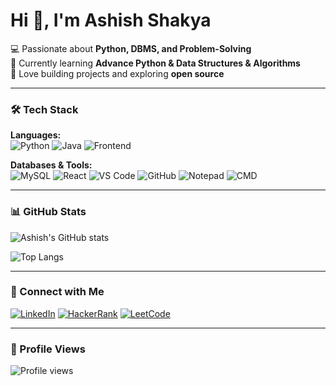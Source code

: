 # Hi 👋, I'm Ashish Shakya

💻 Passionate about **Python, DBMS, and Problem-Solving**  
🌱 Currently learning **Advance Python & Data Structures & Algorithms**  
🚀 Love building projects and exploring **open source**

---

### 🛠️ Tech Stack

**Languages:**  
![Python](https://img.shields.io/badge/Python-Core-3776AB?style=for-the-badge&logo=python&logoColor=white) 
![Java](https://img.shields.io/badge/Java-Core-007396?style=for-the-badge&logo=java&logoColor=white) 
![Frontend](https://img.shields.io/badge/Frontend-HTML5%2FCSS3%2CJS-F7DF1E?style=for-the-badge&logo=html5&logoColor=white)

**Databases & Tools:**  
![MySQL](https://img.shields.io/badge/MySQL-4479A1?style=for-the-badge&logo=mysql&logoColor=white) 
![React](https://img.shields.io/badge/React-61DAFB?style=for-the-badge&logo=react&logoColor=black) 
![VS Code](https://img.shields.io/badge/VS%20Code-007ACC?style=for-the-badge&logo=visual-studio-code&logoColor=white) 
![GitHub](https://img.shields.io/badge/GitHub-100000?style=for-the-badge&logo=github&logoColor=white) 
![Notepad](https://img.shields.io/badge/Notepad-000000?style=for-the-badge&logo=windows&logoColor=white) 
![CMD](https://img.shields.io/badge/CMD-000000?style=for-the-badge&logo=windows&logoColor=white)

---

### 📊 GitHub Stats
![Ashish's GitHub stats](https://github-readme-stats.vercel.app/api?username=ashish-shakya16&show_icons=true&theme=radical)

![Top Langs](https://github-readme-stats.vercel.app/api/top-langs/?username=ashish-shakya16&layout=compact&theme=radical)

---

### 🔗 Connect with Me
[![LinkedIn](https://img.shields.io/badge/LinkedIn-0077B5?style=for-the-badge&logo=linkedin&logoColor=white)](https://www.linkedin.com/in/ashish-shakya2023/)   [![HackerRank](https://img.shields.io/badge/HackerRank-2EC866?style=for-the-badge&logo=hackerrank&logoColor=white)](https://www.hackerrank.com/profile/2023251275_ashi1)   [![LeetCode](https://img.shields.io/badge/LeetCode-F79F1F?style=for-the-badge&logo=leetcode&logoColor=white)](https://leetcode.com/u/ashishshakya16/)


---

### 👀 Profile Views
![Profile views](https://komarev.com/ghpvc/?username=ashish-shakya16&color=blueviolet)
